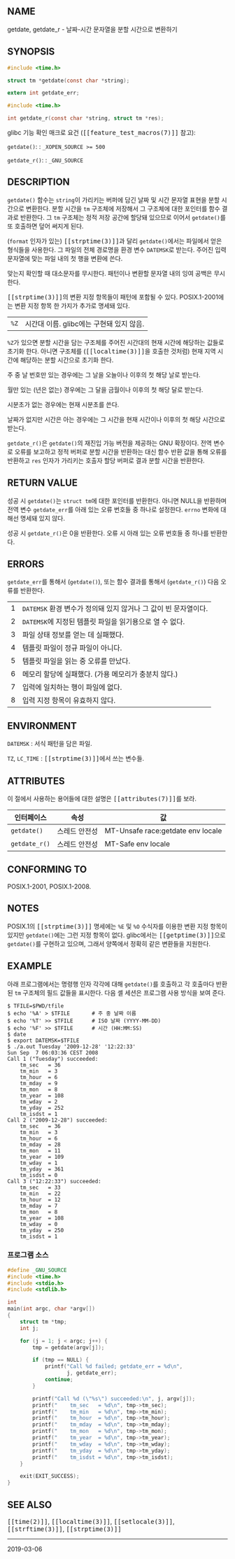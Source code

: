 ## NAME

getdate, getdate_r - 날짜-시간 문자열을 분할 시간으로 변환하기

## SYNOPSIS

```c
#include <time.h>

struct tm *getdate(const char *string);

extern int getdate_err;

#include <time.h>

int getdate_r(const char *string, struct tm *res);
```

glibc 기능 확인 매크로 요건 (<tt>[[feature_test_macros(7)]]</tt> 참고):

`getdate()`:
:   `_XOPEN_SOURCE >= 500`

`getdate_r()`:
:   `_GNU_SOURCE`

## DESCRIPTION

`getdate()` 함수는 `string`이 가리키는 버퍼에 담긴 날짜 및 시간 문자열 표현을 분할 시간으로 변환한다. 분할 시간을 `tm` 구조체에 저장해서 그 구조체에 대한 포인터를 함수 결과로 반환한다. 그 `tm` 구조체는 정적 저장 공간에 할당돼 있으므로 이어서 `getdate()`를 또 호출하면 덮어 써지게 된다.

(`format` 인자가 있는) <tt>[[strptime(3)]]</tt>과 달리 `getdate()`에서는 파일에서 얻은 형식들을 사용한다. 그 파일의 전체 경로명을 환경 변수 `DATEMSK`로 받는다. 주어진 입력 문자열에 맞는 파일 내의 첫 행을 변환에 쓴다.

맞는지 확인할 때 대소문자를 무시한다. 패턴이나 변환할 문자열 내의 잉여 공백은 무시한다.

<tt>[[strptime(3)]]</tt>의 변환 지정 항목들이 패턴에 포함될 수 있다. POSIX.1-2001에는 변환 지정 항목 한 가지가 추가로 명세돼 있다.

| | |
| --- | --- |
| `%Z` | 시간대 이름. glibc에는 구현돼 있지 않음. |

`%Z`가 있으면 분할 시간을 담는 구조체를 주어진 시간대의 현재 시간에 해당하는 값들로 초기화 한다. 아니면 구조체를 (<tt>[[localtime(3)]]</tt>을 호출한 것처럼) 현재 지역 시간에 해당하는 분할 시간으로 초기화 한다.

주 중 날 번호만 있는 경우에는 그 날을 오늘이나 이후의 첫 해당 날로 받는다.

월만 있는 (년은 없는) 경우에는 그 달을 금월이나 이후의 첫 해당 달로 받는다.

시분초가 없는 경우에는 현재 시분초를 쓴다.

날짜가 없지만 시간은 아는 경우에는 그 시간을 현재 시간이나 이후의 첫 해당 시간으로 받는다.

`getdate_r()`은 `getdate()`의 재진입 가능 버전을 제공하는 GNU 확장이다. 전역 변수로 오류를 보고하고 정적 버퍼로 분할 시간을 반환하는 대신 함수 반환 값을 통해 오류를 반환하고 `res` 인자가 가리키는 호출자 할당 버퍼로 결과 분할 시간을 반환한다.

## RETURN VALUE

성공 시 `getdate()`는 `struct tm`에 대한 포인터를 반환한다. 아니면 NULL을 반환하며 전역 변수 `getdate_err`를 아래 있는 오류 번호들 중 하나로 설정한다. `errno` 변화에 대해선 명세돼 있지 않다.

성공 시 `getdate_r()`은 0을 반환한다. 오류 시 아래 있는 오류 번호들 중 하나를 반환한다.

## ERRORS

`getdate_err`를 통해서 (`getdate()`), 또는 함수 결과를 통해서 (`getdate_r()`) 다음 오류를 반환한다.

| | |
| --- | --- |
| 1 | `DATEMSK` 환경 변수가 정의돼 있지 않거나 그 값이 빈 문자열이다. |
| 2 | `DATEMSK`에 지정된 템플릿 파일을 읽기용으로 열 수 없다. |
| 3 | 파일 상태 정보를 얻는 데 실패했다. |
| 4 | 템플릿 파일이 정규 파일이 아니다. |
| 5 | 템플릿 파일을 읽는 중 오류를 만났다. |
| 6 | 메모리 할당에 실패했다. (가용 메모리가 충분치 않다.) |
| 7 | 입력에 일치하는 행이 파일에 없다. |
| 8 | 입력 지정 항목이 유효하지 않다. |

## ENVIRONMENT

`DATEMSK`
:   서식 패턴을 담은 파일.

`TZ`, `LC_TIME`
:   <tt>[[strptime(3)]]</tt>에서 쓰는 변수들.

## ATTRIBUTES

이 절에서 사용하는 용어들에 대한 설명은 <tt>[[attributes(7)]]</tt>를 보라.

| 인터페이스 | 속성 | 값 |
| --- | --- | --- |
| `getdate()` | 스레드 안전성 | MT-Unsafe race:getdate env locale |
| `getdate_r()` | 스레드 안전성 | MT-Safe env locale |

## CONFORMING TO

POSIX.1-2001, POSIX.1-2008.

## NOTES

POSIX.1의 <tt>[[strptime(3)]]</tt> 명세에는 `%E` 및 `%O` 수식자를 이용한 변환 지정 항목이 있지만 `getdate()`에는 그런 지정 항목이 없다. glibc에서는 <tt>[[getptime(3)]]</tt>으로 `getdate()`를 구현하고 있으며, 그래서 양쪽에서 정확히 같은 변환들을 지원한다.

## EXAMPLE

아래 프로그램에서는 명령행 인자 각각에 대해 `getdate()`를 호출하고 각 호출마다 반환된 `tm` 구조체의 필드 값들을 표시한다. 다음 셸 세션은 프로그램 사용 방식을 보여 준다.

```text
$ TFILE=$PWD/tfile
$ echo '%A' > $TFILE       # 주 중 날짜 이름
$ echo '%T' >> $TFILE      # ISO 날짜 (YYYY-MM-DD)
$ echo '%F' >> $TFILE      # 시간 (HH:MM:SS)
$ date
$ export DATEMSK=$TFILE
$ ./a.out Tuesday '2009-12-28' '12:22:33'
Sun Sep  7 06:03:36 CEST 2008
Call 1 ("Tuesday") succeeded:
    tm_sec   = 36
    tm_min   = 3
    tm_hour  = 6
    tm_mday  = 9
    tm_mon   = 8
    tm_year  = 108
    tm_wday  = 2
    tm_yday  = 252
    tm_isdst = 1
Call 2 ("2009-12-28") succeeded:
    tm_sec   = 36
    tm_min   = 3
    tm_hour  = 6
    tm_mday  = 28
    tm_mon   = 11
    tm_year  = 109
    tm_wday  = 1
    tm_yday  = 361
    tm_isdst = 0
Call 3 ("12:22:33") succeeded:
    tm_sec   = 33
    tm_min   = 22
    tm_hour  = 12
    tm_mday  = 7
    tm_mon   = 8
    tm_year  = 108
    tm_wday  = 0
    tm_yday  = 250
    tm_isdst = 1
```

### 프로그램 소스

```c
#define _GNU_SOURCE
#include <time.h>
#include <stdio.h>
#include <stdlib.h>

int
main(int argc, char *argv[])
{
    struct tm *tmp;
    int j;

    for (j = 1; j < argc; j++) {
        tmp = getdate(argv[j]);

        if (tmp == NULL) {
            printf("Call %d failed; getdate_err = %d\n",
                   j, getdate_err);
            continue;
        }

        printf("Call %d (\"%s\") succeeded:\n", j, argv[j]);
        printf("    tm_sec   = %d\n", tmp->tm_sec);
        printf("    tm_min   = %d\n", tmp->tm_min);
        printf("    tm_hour  = %d\n", tmp->tm_hour);
        printf("    tm_mday  = %d\n", tmp->tm_mday);
        printf("    tm_mon   = %d\n", tmp->tm_mon);
        printf("    tm_year  = %d\n", tmp->tm_year);
        printf("    tm_wday  = %d\n", tmp->tm_wday);
        printf("    tm_yday  = %d\n", tmp->tm_yday);
        printf("    tm_isdst = %d\n", tmp->tm_isdst);
    }

    exit(EXIT_SUCCESS);
}
```

## SEE ALSO

<tt>[[time(2)]]</tt>, <tt>[[localtime(3)]]</tt>, <tt>[[setlocale(3)]]</tt>, <tt>[[strftime(3)]]</tt>, <tt>[[strptime(3)]]</tt>

----

2019-03-06
